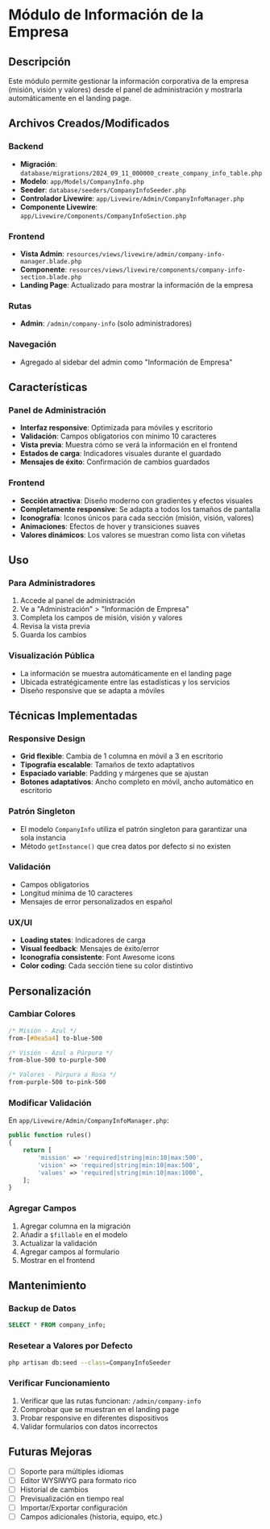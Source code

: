 # Módulo de Información de la Empresa

## Descripción
Este módulo permite gestionar la información corporativa de la empresa (misión, visión y valores) desde el panel de administración y mostrarla automáticamente en el landing page.

## Archivos Creados/Modificados

### Backend
- **Migración**: `database/migrations/2024_09_11_000000_create_company_info_table.php`
- **Modelo**: `app/Models/CompanyInfo.php`
- **Seeder**: `database/seeders/CompanyInfoSeeder.php`
- **Controlador Livewire**: `app/Livewire/Admin/CompanyInfoManager.php`
- **Componente Livewire**: `app/Livewire/Components/CompanyInfoSection.php`

### Frontend
- **Vista Admin**: `resources/views/livewire/admin/company-info-manager.blade.php`
- **Componente**: `resources/views/livewire/components/company-info-section.blade.php`
- **Landing Page**: Actualizado para mostrar la información de la empresa

### Rutas
- **Admin**: `/admin/company-info` (solo administradores)

### Navegación
- Agregado al sidebar del admin como "Información de Empresa"

## Características

### Panel de Administración
- **Interfaz responsive**: Optimizada para móviles y escritorio
- **Validación**: Campos obligatorios con mínimo 10 caracteres
- **Vista previa**: Muestra cómo se verá la información en el frontend
- **Estados de carga**: Indicadores visuales durante el guardado
- **Mensajes de éxito**: Confirmación de cambios guardados

### Frontend
- **Sección atractiva**: Diseño moderno con gradientes y efectos visuales
- **Completamente responsive**: Se adapta a todos los tamaños de pantalla
- **Iconografía**: Iconos únicos para cada sección (misión, visión, valores)
- **Animaciones**: Efectos de hover y transiciones suaves
- **Valores dinámicos**: Los valores se muestran como lista con viñetas

## Uso

### Para Administradores
1. Accede al panel de administración
2. Ve a "Administración" > "Información de Empresa"
3. Completa los campos de misión, visión y valores
4. Revisa la vista previa
5. Guarda los cambios

### Visualización Pública
- La información se muestra automáticamente en el landing page
- Ubicada estratégicamente entre las estadísticas y los servicios
- Diseño responsive que se adapta a móviles

## Técnicas Implementadas

### Responsive Design
- **Grid flexible**: Cambia de 1 columna en móvil a 3 en escritorio
- **Tipografía escalable**: Tamaños de texto adaptativos
- **Espaciado variable**: Padding y márgenes que se ajustan
- **Botones adaptativos**: Ancho completo en móvil, ancho automático en escritorio

### Patrón Singleton
- El modelo `CompanyInfo` utiliza el patrón singleton para garantizar una sola instancia
- Método `getInstance()` que crea datos por defecto si no existen

### Validación
- Campos obligatorios
- Longitud mínima de 10 caracteres
- Mensajes de error personalizados en español

### UX/UI
- **Loading states**: Indicadores de carga
- **Visual feedback**: Mensajes de éxito/error
- **Iconografía consistente**: Font Awesome icons
- **Color coding**: Cada sección tiene su color distintivo

## Personalización

### Cambiar Colores
```css
/* Misión - Azul */
from-[#0ea5a4] to-blue-500

/* Visión - Azul a Púrpura */
from-blue-500 to-purple-500

/* Valores - Púrpura a Rosa */
from-purple-500 to-pink-500
```

### Modificar Validación
En `app/Livewire/Admin/CompanyInfoManager.php`:
```php
public function rules()
{
    return [
        'mission' => 'required|string|min:10|max:500',
        'vision' => 'required|string|min:10|max:500',
        'values' => 'required|string|min:10|max:1000',
    ];
}
```

### Agregar Campos
1. Agregar columna en la migración
2. Añadir a `$fillable` en el modelo
3. Actualizar la validación
4. Agregar campos al formulario
5. Mostrar en el frontend

## Mantenimiento

### Backup de Datos
```sql
SELECT * FROM company_info;
```

### Resetear a Valores por Defecto
```bash
php artisan db:seed --class=CompanyInfoSeeder
```

### Verificar Funcionamiento
1. Verificar que las rutas funcionan: `/admin/company-info`
2. Comprobar que se muestran en el landing page
3. Probar responsive en diferentes dispositivos
4. Validar formularios con datos incorrectos

## Futuras Mejoras
- [ ] Soporte para múltiples idiomas
- [ ] Editor WYSIWYG para formato rico
- [ ] Historial de cambios
- [ ] Previsualización en tiempo real
- [ ] Importar/Exportar configuración
- [ ] Campos adicionales (historia, equipo, etc.)

